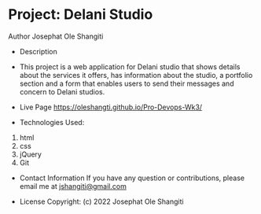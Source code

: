# Project: Delani Studio

Author
Josephat Ole Shangiti

- Description

- This project is a web application for Delani studio that shows details about the services it offers, has information about the studio, a portfolio section and a form that enables users to send their messages and concern to Delani studios.

- Live Page  <https://oleshangti.github.io/Pro-Devops-Wk3/>

- Technologies Used:

1. html
2. css
3. jQuery
4. Git

- Contact Information
If you have any question or contributions, please email me at jshangiti@gmail.com

- License Copyright: (c) 2022 Josephat Ole Shangiti

